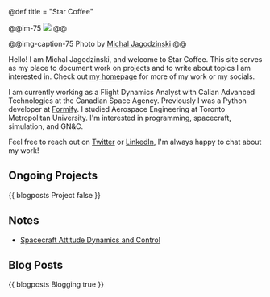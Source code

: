 @def title = "Star Coffee"

@@im-75
![](https://source.unsplash.com/75uTgTrJRsM)
@@

@@img-caption-75
Photo by [Michal Jagodzinski](https://unsplash.com/photos/75uTgTrJRsM)
@@

Hello! I am Michal Jagodzinski, and welcome to Star Coffee. This site serves as my place to document work on projects and to write about topics I am interested in. Check out [my homepage](https://michaszj.github.io/) for more of my work or my socials.

I am currently working as a Flight Dynamics Analyst with Calian Advanced Technologies at the Canadian Space Agency. Previously I was a Python developer at [Formify](https://www.formify.ca/). I studied Aerospace Engineering at Toronto Metropolitan University. I'm interested in programming, spacecraft, simulation, and GN&C.

Feel free to reach out on [Twitter](https://twitter.com/astra_kawa) or [LinkedIn](https://www.linkedin.com/in/michal-jagodzinski-6860201aa/), I'm always happy to chat about my work!

## Ongoing Projects

{{ blogposts Project false }}

## Notes

- [Spacecraft Attitude Dynamics and Control](https://michaszj.github.io/starcoffee/notes/spacecraft-attitude-dynamics)

## Blog Posts

{{ blogposts Blogging true }}

